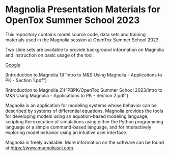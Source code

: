 # Magnolia Presentation Materials for OpenTox Summer School 2023

This repository contains model source code, data sets and training materials used in the Magnolia session at OpenTox Summer School 2023.

Two slide sets are available to provide background information on Magnolia and instruction on basic usage of the tool:

[Google](https://www.google.com)

[Introduction to Magnolia 1]("Intro to M&S Using Magnolia - Applications to PK - Section 1.pdf")

[Introduction to Magnolia 2]("PBPK/OpenTox Summer School 2023/Intro to M&S Using Magnolia - Applications to PK - Section 2.pdf")

Magnolia is an application for modeling systems whose behavior can be described by systems of differential equations. Magnolia provides the tools for developing models using an equation-based modeling language, scripting the execution of simulations using either the Python programming language or a simple command-based language, and for interactively exploring model behavior using an intuitive user interface.

Magnolia is freely available.  More information on the software can be found at https://www.magnoliasci.com.

